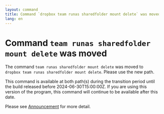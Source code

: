 ```yaml
---
layout: command
title: Command `dropbox team runas sharedfolder mount delete` was moved
lang: en
---
```


# Command `team runas sharedfolder mount delete` was moved

The command `team runas sharedfolder mount delete` was moved to `dropbox team runas sharedfolder mount delete`. Please use the new path.

This command is available at both path(s) during the transition period until the build released before 2024-06-30T15:00:00Z. If you are using this version of the program, this command will continue to be available after this date.

Please see [Announcement](https://github.com/watermint/toolbox/discussions/799) for more detail.


